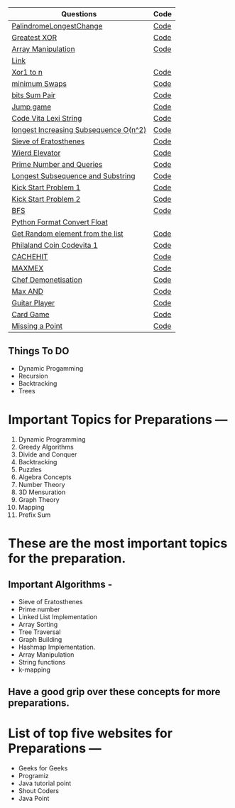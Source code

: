 Questions | Code
--------- | ---------
 [PalindromeLongestChange](https://www.hackerrank.com/challenges/richie-rich/problem) | [Code](/longestPalindromeChange.py)
 [Greatest XOR ](https://www.hackerrank.com/challenges/the-great-xor/problem) | [Code](/greatestXpr.py)
 [Array Manipulation](https://www.hackerrank.com/challenges/crush/problem) | [Code](/arrayManipulation.py)
 [Link ](https://www.youtube.com/watch?v=RQpR3MU_g7c&feature=youtu.be) | 
 [Xor1 to n](https://www.geeksforgeeks.org/calculate-xor-1-n/) | [Code](/xor1ton.py)
 [minimum Swaps](https://www.hackerrank.com/challenges/minimum-swaps-2/problem) | [Code](/minimumSwap.py)
 [bits Sum Pair](https://www.interviewbit.com/problems/different-bits-sum-pairwise/) | [Code](/bitSumPair.py)
 [Jump game](https://leetcode.com/problems/jump-game/) | [Code](/jumpArray.py)
 [Code Vita Lexi String](http://leadtrackstudy.blogspot.com/2019/07/lexi-string.html) | [Code](/lexiString.py) 
 [longest Increasing Subsequence O(n^2)](https://www.geeksforgeeks.org/longest-increasing-subsequence-dp-3/) | [Code](/increasingSubsequence.py)
 [Sieve of Eratosthenes](https://www.geeksforgeeks.org/sieve-of-eratosthenes/) |  [Code](/sieveOfErat.py)
 [Wierd Elevator](https://www.youtube.com/watch?v=dG1kgIiM8DY) | [Code](/wierdElevator.py)
 [Prime Number and Queries](https://www.hackerrank.com/contests/adobe-codiva/challenges/prime-number-and-queries/submissions/code/1323920917) | [Code](/primeNumQuery.py)
 [Longest Subsequence and Substring]() | [Code](/stringDp.py)
 [Kick Start Problem 1](https://codingcompetitions.withgoogle.com/kickstart/round/000000000019ff43/00000000003380d2) | [Code](/kickStart1.py)
 [Kick Start Problem 2](https://codingcompetitions.withgoogle.com/kickstart/round/000000000019ff43/00000000003379bb) | [Code](/kickStart2.py)
 [BFS](https://www.educative.io/edpresso/how-to-implement-a-breadth-first-search-in-python) | [Code](/graphBFS.py)
[Python Format Convert Float](https://kite.com/python/answers/how-to-print-a-float-with-two-decimal-places-in-python) | 
[Get Random element from the list](https://leetcode.com/explore/featured/card/june-leetcoding-challenge/540/week-2-june-8th-june-14th/3358/) | [Code](/getRandomListElement.py)
[Philaland Coin Codevita 1]() | [Code](/philalandCoin.py)
[CACHEHIT](https://www.codechef.com/COOK119B/problems/CACHEHIT) | [Code](/cachehit.py)
[MAXMEX](https://www.codechef.com/problems/MAXMEX) | [Code](/maxmex.py)
[Chef Demonetisation](https://www.codechef.com/LTIME85B/problems/CHFMOT18) | [Code](/chefDemonetisation.py)
[Max AND](https://www.codechef.com/LTIME85B/problems/MAXAND18) | [Code](/maxAnd.py)
[Guitar Player](https://www.codechef.com/JULY20B/problems/CHEFSTR1) | [Code](/guitarPlayer.py)
[Card Game](https://www.codechef.com/JULY20B/submit/CRDGAME) | [Code](/cardGame.py)
[Missing a Point](https://www.codechef.com/JULY20B/problems/PTMSSNG) | [Code](/rectangle.py)

## Things To DO
- Dynamic Progamming
- Recursion
- Backtracking
- Trees


# Important Topics for Preparations —
1. Dynamic Programming
2. Greedy Algorithms
3. Divide and Conquer
4. Backtracking
5. Puzzles
6. Algebra Concepts
7. Number Theory
8. 3D Mensuration
9. Graph Theory
10. Mapping
11. Prefix Sum

# These are the most important topics for the preparation.
## Important Algorithms -
- Sieve of Eratosthenes
- Prime number
- Linked List Implementation
- Array Sorting
- Tree Traversal
- Graph Building
- Hashmap Implementation.
- Array Manipulation
- String functions
- k-mapping
## Have a good grip over these concepts for more preparations.

# List of top five websites for Preparations —

- Geeks for Geeks
- Programiz
- Java tutorial point
- Shout Coders
- Java Point